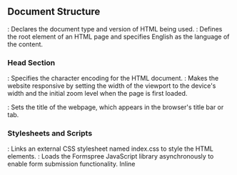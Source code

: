## Document Structure

<!DOCTYPE html>: Declares the document type and version of HTML being used.
<html lang="en">: Defines the root element of an HTML page and specifies English as the language of the content.

### Head Section

<meta charset="UTF-8" />: Specifies the character encoding for the HTML document.
<meta name="viewport" content="width=device-width, initial-scale=1.0" />: Makes the website responsive by setting the width of the viewport to the device's width and the initial zoom level when the page is first loaded.
<title>Document</title>: Sets the title of the webpage, which appears in the browser's title bar or tab.

### Stylesheets and Scripts

<link rel="stylesheet" href="index.css" />: Links an external CSS stylesheet named index.css to style the HTML elements.
<script src="https://formspree.io/js/formbutton-v1.min.js" defer></script>: Loads the Formspree JavaScript library asynchronously to enable form submission functionality.
Inline <script> tag: Initializes the Formspree form with custom settings, including the form action URL, field definitions, and styling options.

### Body Section

<section class="navigation">: Defines a section for the website's navigation menu.

<h1 class="logo">LOGO</h1>: Represents the logo of the website.
<div class="navlinks">: Contains links to different pages of the website and a sign-up button.
<section class="hero">: Creates a prominent section at the top of the page, often used for marketing purposes.
<img src="..." alt="Hero Image">: Displays an image as the background or main visual element of the hero section.
<div class="hero-content">: Contains the main content of the hero section, including a heading, subheading,an image and text content introducing the company (Malcolm Tours and Travels, and a call-to-action button.

### Contact Form

The inline script initializes a Formspree form within the webpage. It defines:

- The form's action URL (action: "https://formspree.io/f/moqggwrn").
- Fields for email input and a message textarea, both marked as required.
- A submit button.
- Custom styles for the form's title and button backgrounds.
